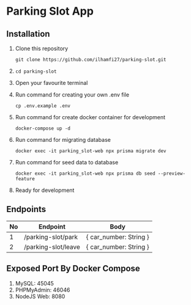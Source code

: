 # Parking Slot App

## Installation

1. Clone this repository

   `git clone https://github.com/ilhamfi27/parking-slot.git`

2. `cd parking-slot`
3. Open your favourite terminal
4. Run command for creating your own .env file

   `cp .env.example .env`
5. Run command for create docker container for development

   `docker-compose up -d`
6. Run command for migrating database

   `docker exec -it parking_slot-web npx prisma migrate dev`
7. Run command for seed data to database

   `docker exec -it parking_slot-web npx prisma db seed --preview-feature`
8. Ready for development

## Endpoints

| No  | Endpoint            | Body                   |
| --- | ------------------- | ---------------------- |
| 1   | /parking-slot/park  | { car_number: String } |
| 2   | /parking-slot/leave | { car_number: String } |

## Exposed Port By Docker Compose
1. MySQL: 45045
2. PHPMyAdmin: 46046
3. NodeJS Web: 8080